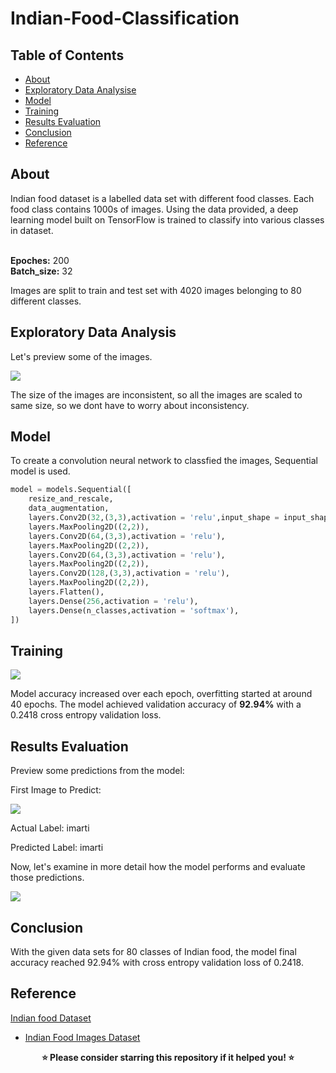 # Indian-Food-Classification

## Table of Contents
+ [About](#about)
+ [Exploratory Data Analysise](#exploratory-data-analysis)
+ [Model](#model)
+ [Training](#training)
+ [Results Evaluation](#results-evaluation)
+ [Conclusion](#conclusion)
+ [Reference](#reference)

## About

Indian food dataset is a labelled data set with different food classes. Each food class contains 1000s of images. Using the data provided, a deep learning model built on TensorFlow is trained to classify into various classes in dataset.

<br>**Epoches:** 200
<br>**Batch_size:** 32

Images are split to train and test set with 4020 images belonging to 80 different classes. 

## Exploratory Data Analysis

Let's preview some of the images.

<img src = "https://github.com/gnpaone/Indian-food-classification/blob/main/Pictures/EDA.png">

The size of the images are inconsistent, so all the images are scaled to same size, so we dont have to worry about inconsistency.

## Model
To create a convolution neural network to classfied the images, Sequential model is used.

```python
model = models.Sequential([
    resize_and_rescale,
    data_augmentation,
    layers.Conv2D(32,(3,3),activation = 'relu',input_shape = input_shape),
    layers.MaxPooling2D((2,2)),
    layers.Conv2D(64,(3,3),activation = 'relu'),
    layers.MaxPooling2D((2,2)),
    layers.Conv2D(64,(3,3),activation = 'relu'),
    layers.MaxPooling2D((2,2)),
    layers.Conv2D(128,(3,3),activation = 'relu'),
    layers.MaxPooling2D((2,2)),
    layers.Flatten(),
    layers.Dense(256,activation = 'relu'),
    layers.Dense(n_classes,activation = 'softmax'),
])
```

## Training

<img src = "https://github.com/gnpaone/Indian-food-classification/blob/main/Pictures/training.png">

Model accuracy increased over each epoch, overfitting started at around 40 epochs. The model achieved validation accuracy of **92.94%** with a 0.2418 cross entropy validation loss.

## Results Evaluation

Preview some predictions from the model:

<p>First Image to Predict:</p>
<img src = "https://github.com/gnpaone/Indian-food-classification/blob/main/Pictures/test.png">
<p>Actual Label: imarti</p>
<p>Predicted Label: imarti</p>

Now, let's examine in more detail how the model performs and evaluate those predictions.

<img src = "https://github.com/gnpaone/Indian-food-classification/blob/main/Pictures/model.png">

## Conclusion

With the given data sets for 80 classes of Indian food, the model final accuracy reached 92.94% with cross entropy validation loss of 0.2418.

## Reference

[Indian food Dataset](Dataset/Indian-Food-Images)
- [Indian Food Images Dataset](https://www.kaggle.com/datasets/iamsouravbanerjee/indian-food-images-dataset)

<p align="center">
<b>⭐ Please consider starring this repository if it helped you! ⭐</b>
</p>

